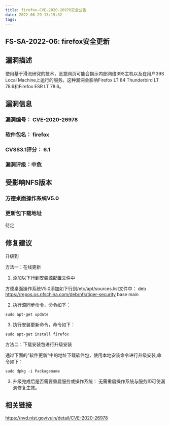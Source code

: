```yaml
---
title: firefox-CVE-2020-26978安全公告
date: 2022-06-29 13:19:32
tags:
---
```

## FS-SA-2022-06: firefox安全更新

## 漏洞描述

使用基于滑流研究的技术，恶意网页可能会揭示内部网络39S主机以及在用户39S Local Machine上运行的服务。这种漏洞会影响Firefox LT 84 Thunderbird LT 78.6和Firefox ESR LT 78.6。

## 漏洞信息

###    漏洞编号： CVE-2020-26978

###    软件包名： firefox

###    CVSS3.1评分： 6.1

###    漏洞评级：中危

## 受影响NFS版本

###    方德桌面操作系统V5.0

### 更新包下载地址

待定

## 修复建议

升级到 

方法一：在线更新

1. 添加以下行到安装源配置文件中

方德桌面操作系统V5.0添加如下行到/etc/apt/sources.list文件中：
deb https://repos.os.nfschina.com/deb/nfs/tiger-security base main

2. 执行源同步命令，命令如下：

```
sudo apt-get update
```

3. 执行安装更新命令，命令如下：

```
sudo apt-get install firefox
```

方法二：下载安装包进行升级安装

通过下面的“软件更新”中的地址下载软件包，使用本地安装命令进行升级安装,命令如下：

```
sudo dpkg -i Packagename
```

3. 升级完成后是否需要重启服务或操作系统：
   无需重启操作系统与服务即可使漏洞修复生效。

## 相关链接

https://nvd.nist.gov/vuln/detail/CVE-2020-26978
